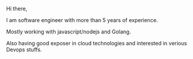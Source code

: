 Hi there, 

I am software engineer with more than 5 years of experience. 

Mostly working with javascript/nodejs and Golang. 

Also having good exposer in cloud technologies and interested in verious Devops stuffs.
